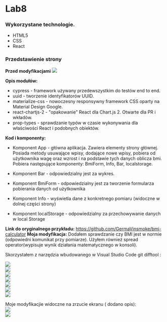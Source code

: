 # Lab8 

### Wykorzystane technologie.
* HTML5
* CSS
* React

### Przedstawienie strony
__Przed modyfikacjami__ 
![](md_img/1.png)  

__Opis modułów:__
* cypress - framework używany przedewszystkim do testów end to end.
* uuid    - tworzenie identyfikatorów UUID.
* materialize-css - nowoczesny responsywny framework CSS oparty na Material Design Google.
* react-chartjs-2 - "opakowanie" React dla Chart.js 2. Otwarte dla PR i wkładów.
* prop-types - sprawdzanie typów w czasie wykonywania dla właściwości React i podobnych obiektów.


__Kod i komponenty:__
* Komponent App - główna aplikacja. Zawiera elementy strony głównej. Posiada metody usuwające wpisy, dodające nowe wpisy, pobiera od użytkownika wagę oraz wzrost i na podstawie tych danych oblicza bmi.  
Pobiera następujące komponenty: BmiForm, Info, Bar, localstorage.

* Komponent Bar - odpowiedzialny jest za wykres.

* Komponent BmiForm - odpowiedzialny jest za tworzenie formularza pobierania danych od użytkownika

* Komponent Info - wyświetla dane z konkretnego pomiaru (widoczne w dolnej części strony)

* Komponent localStorage - odpowiedzialny za przechowywanie danych w local Storage

__Link do oryginalnego przykładu:__
https://github.com/GermaVinsmoke/bmi-calculator
__Moja modyfikacja:__ 
Dodałem sprawdzanie czy BMI jest w normie (odpowiedni komunikat przy pomiarze).
Użyłem również spread operator(wypisuje wynik działania matematycznego w konsoli).


Skorzystałem z narzędzia wbudowanego w Visual Studio Code git difftool :

![](md_img/2.png)  
![](md_img/3.png)  
![](md_img/4.png)  
![](md_img/5.png)  
![](md_img/6.png)  
![](md_img/7.png)  
![](md_img/8.png)  

Moje modyfikacjie widoczne na zrzucie ekranu ( dodano opis):  
![](md_img/9.png)  
![](md_img/10.png)  